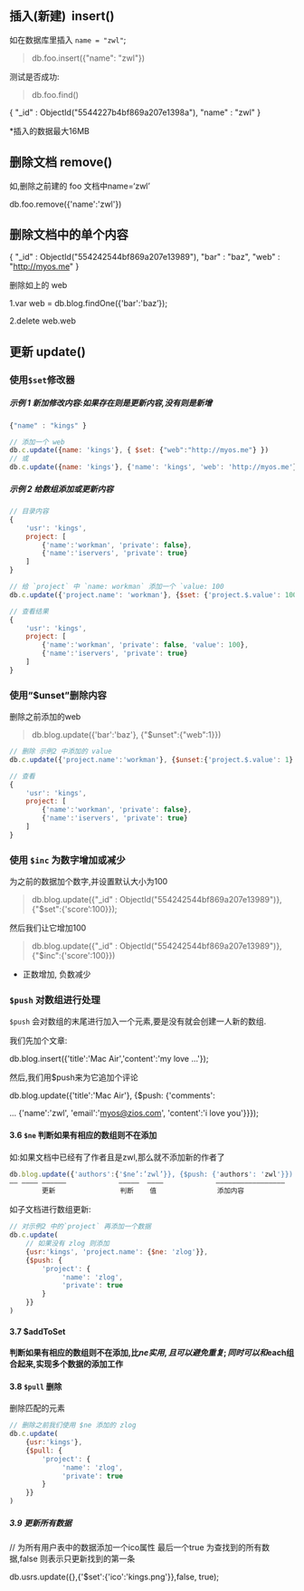 ## 插入(新建)  insert()

如在数据库里插入 `name = "zwl"`;

> db.foo.insert({"name": "zwl"})

测试是否成功: 

> db.foo.find()

{ "_id" : ObjectId("5544227b4bf869a207e1398a"), "name" : "zwl" }

*插入的数据最大16MB



## 删除文档 remove()

如,删除之前建的 foo 文档中name=‘zwl’

db.foo.remove({'name':'zwl'})



## 删除文档中的单个内容

{ "_id" : ObjectId("554242544bf869a207e13989"), "bar" : "baz", "web" : "http://myos.me" }

删除如上的 web

1.var web = db.blog.findOne({'bar':'baz’});

2.delete web.web



## 更新  update()

### 使用`$set`修改器

##### 示例 1 新加修改内容:如果存在则是更新内容,没有则是新增

```javascript
{"name" : "kings" }

// 添加一个 web
db.c.update({name: 'kings'}, { $set: {"web":"http://myos.me"} })
// 或
db.c.update({name: 'kings'}, {'name': 'kings', 'web': 'http://myos.me'})
```



##### 示例 2 给数组添加或更新内容

```javascript
// 目录内容
{
	'usr': 'kings',
	project: [
		{'name':'workman', 'private': false},
		{'name':'iservers', 'private': true}
	]
}

// 给 `project` 中 `name: workman` 添加一个 `value: 100
db.c.update({'project.name': 'workman'}, {$set: {'project.$.value': 100} })

// 查看结果
{
	'usr': 'kings',
	project: [
		{'name':'workman', 'private': false, 'value': 100},
		{'name':'iservers', 'private': true}
	]
}
```



###  使用”$unset”删除内容

删除之前添加的web

> db.blog.update({'bar':'baz'}, {"$unset":{"web":1}})

```javascript
// 删除 示例2 中添加的 value
db.c.update({'project.name':'workman'}, {$unset:{'project.$.value': 1} });

// 查看
{
	'usr': 'kings',
	project: [
		{'name':'workman', 'private': false},
		{'name':'iservers', 'private': true}
	]
}
```



### 使用 `$inc` 为数字增加或减少

为之前的数据加个数字,并设置默认大小为100

> db.blog.update({"_id" : ObjectId("554242544bf869a207e13989")}, {"$set":{'score’:100}});

然后我们让它增加100

> db.blog.update({"_id" : ObjectId("554242544bf869a207e13989")}, {"$inc":{'score':100}})

- 正数增加, 负数减少

###  `$push` 对数组进行处理

`$push` 会对数组的末尾进行加入一个元素,要是没有就会创建一人新的数组.

我们先加个文章:

db.blog.insert({'title':'Mac Air','content':'my love ...'});

然后,我们用$push来为它追加个评论

db.blog.update({'title':'Mac Air'}, {$push: {'comments':

... {'name':'zwl', 'email':'myos@zios.com', 'content':'i love you'}}});

#### 3.6 `$ne` 判断如果有相应的数组则不在添加

如:如果文档中已经有了作者且是zwl,那么就不添加新的作者了

```javascript
db.blog.update({'authors':{'$ne’:’zwl’}}, {$push: {'authors': 'zwl'}})
—— ———— ——————             —————  ————             —————————————————
    	更新                判断    值               添加内容
```

如子文档进行数组更新:

```javascript
// 对示例2 中的`project` 再添加一个数据
db.c.update(
    // 如果没有 zlog 则添加
    {usr:'kings', 'project.name': {$ne: 'zlog'}},
    {$push: {
        'project': {
             'name': 'zlog',
             'private': true
        }
    }}
)
```



#### 3.7  $addToSet 

__判断如果有相应的数组则不在添加,比$ne实用,且可以避免重复;同时可以和$each组合起来,实现多个数据的添加工作__



#### 3.8 `$pull` 删除

删除匹配的元素

```javascript
// 删除之前我们使用 $ne 添加的 zlog
db.c.update(
    {usr:'kings'},
    {$pull: {
        'project': {
             'name': 'zlog',
             'private': true
        }
    }}
)
```





##### 3.9 更新所有数据

// 为所有用户表中的数据添加一个ico属性 最后一个true 为查找到的所有数据,false 则表示只更新找到的第一条

db.usrs.update({},{'$set':{'ico':'kings.png'}},false, true);





